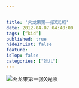 ```yaml
---


title: '火龙果第一张X光照'
date: 2012-04-07 04:40:00
tags: [“kid”]
published: true
hideInList: false
feature: 
isTop: false
categories: ["娃儿"]
---
```



![火龙果第一张X光照](https://toshaojin.files.wordpress.com/2012/04/tumblr_m23ebq0fwj1r311ono1_1280.jpg)